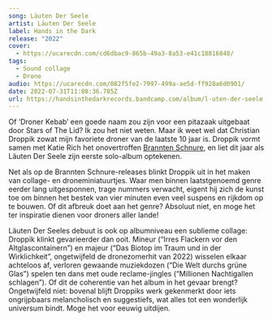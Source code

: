 ```yaml
---
song: Läuten Der Seele
artist: Läuten Der Seele
label: Hands in the Dark
release: "2022"
cover:
  - https://ucarecdn.com/cd6dbac9-865b-49a3-8a53-e41c18816848/
tags:
  - Sound collage
  - Drone
audio: https://ucarecdn.com/082f5fe2-7997-499a-ae5d-ff928a6d0901/
date: 2022-07-31T11:08:36.785Z
url: https://handsinthedarkrecords.bandcamp.com/album/l-uten-der-seele
---
```

Of ‘Droner Kebab’ een goede naam zou zijn voor een pitazaak uitgebaat door Stars of The Lid? Ik zou het niet weten. Maar ik weet wel dat Christian Droppik zowat mijn favoriete droner van de laatste 10 jaar is. Droppik vormt samen met Katie Rich het onovertroffen [Brannten Schnure](https://naaktinbad.com/brannten-schn%C3%BCre-erinnerungen-an-gesichter), en liet dit jaar als Läuten Der Seele zijn eerste solo-album optekenen.

Net als op de Brannten Schnure-releases blinkt Droppik uit in het maken van collage- en droneminiatuurtjes. Waar men binnen laatstgenoemd genre eerder lang uitgesponnen, trage nummers verwacht, eigent hij zich de kunst toe om binnen het bestek van vier minuten even veel suspens en rijkdom op te bouwen. Of dit afbreuk doet aan het genre? Absoluut niet, en moge het ter inspiratie dienen voor droners aller lande!

Läuten Der Seeles debuut is ook op albumniveau een sublieme collage: Droppik klinkt gevarieerder dan ooit. Mineur (“Irres Flackern vor den Altglascontainern”) en majeur (“Das Biotop im Traum und in der Wirklichkeit”, ongetwijfeld de dronezomerhit van 2022) wisselen elkaar achteloos af, verloren gewaande muziekdozen (“Die Welt durchs grüne Glas”) spelen ten dans met oude reclame-jingles (“Millionen Nachtigallen schlagen”). Of dit de coherentie van het album in het gevaar brengt? Ongetwijfeld niet: bovenal blijft Droppiks werk gekenmerkt door iets ongrijpbaars melancholisch en suggestiefs, wat alles tot een wonderlijk universum bindt. Moge het voor eeuwig uitdijen.